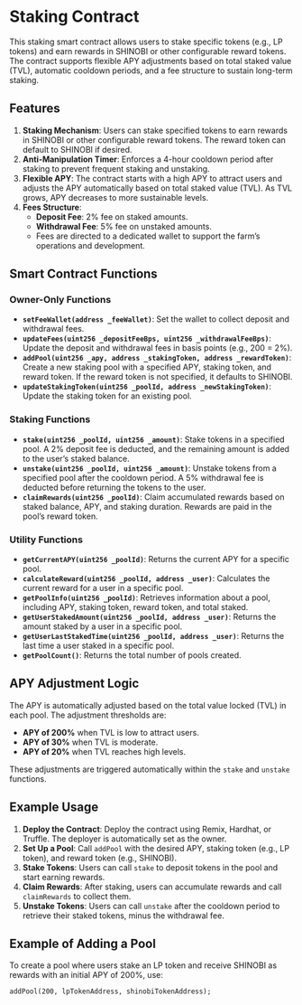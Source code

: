 # Staking Contract

This staking smart contract allows users to stake specific tokens (e.g., LP tokens) and earn rewards in SHINOBI or other configurable reward tokens. The contract supports flexible APY adjustments based on total staked value (TVL), automatic cooldown periods, and a fee structure to sustain long-term staking.

## Features

1. **Staking Mechanism**: Users can stake specified tokens to earn rewards in SHINOBI or other configurable reward tokens. The reward token can default to SHINOBI if desired.
2. **Anti-Manipulation Timer**: Enforces a 4-hour cooldown period after staking to prevent frequent staking and unstaking.
3. **Flexible APY**: The contract starts with a high APY to attract users and adjusts the APY automatically based on total staked value (TVL). As TVL grows, APY decreases to more sustainable levels.
4. **Fees Structure**:
   - **Deposit Fee**: 2% fee on staked amounts.
   - **Withdrawal Fee**: 5% fee on unstaked amounts.
   - Fees are directed to a dedicated wallet to support the farm’s operations and development.

## Smart Contract Functions

### Owner-Only Functions

- **`setFeeWallet(address _feeWallet)`**: Set the wallet to collect deposit and withdrawal fees.
- **`updateFees(uint256 _depositFeeBps, uint256 _withdrawalFeeBps)`**: Update the deposit and withdrawal fees in basis points (e.g., 200 = 2%).
- **`addPool(uint256 _apy, address _stakingToken, address _rewardToken)`**: Create a new staking pool with a specified APY, staking token, and reward token. If the reward token is not specified, it defaults to SHINOBI.
- **`updateStakingToken(uint256 _poolId, address _newStakingToken)`**: Update the staking token for an existing pool.

### Staking Functions

- **`stake(uint256 _poolId, uint256 _amount)`**: Stake tokens in a specified pool. A 2% deposit fee is deducted, and the remaining amount is added to the user’s staked balance.
- **`unstake(uint256 _poolId, uint256 _amount)`**: Unstake tokens from a specified pool after the cooldown period. A 5% withdrawal fee is deducted before returning the tokens to the user.
- **`claimRewards(uint256 _poolId)`**: Claim accumulated rewards based on staked balance, APY, and staking duration. Rewards are paid in the pool’s reward token.

### Utility Functions

- **`getCurrentAPY(uint256 _poolId)`**: Returns the current APY for a specific pool.
- **`calculateReward(uint256 _poolId, address _user)`**: Calculates the current reward for a user in a specific pool.
- **`getPoolInfo(uint256 _poolId)`**: Retrieves information about a pool, including APY, staking token, reward token, and total staked.
- **`getUserStakedAmount(uint256 _poolId, address _user)`**: Returns the amount staked by a user in a specific pool.
- **`getUserLastStakedTime(uint256 _poolId, address _user)`**: Returns the last time a user staked in a specific pool.
- **`getPoolCount()`**: Returns the total number of pools created.

## APY Adjustment Logic

The APY is automatically adjusted based on the total value locked (TVL) in each pool. The adjustment thresholds are:
- **APY of 200%** when TVL is low to attract users.
- **APY of 30%** when TVL is moderate.
- **APY of 20%** when TVL reaches high levels.

These adjustments are triggered automatically within the `stake` and `unstake` functions.

## Example Usage

1. **Deploy the Contract**: Deploy the contract using Remix, Hardhat, or Truffle. The deployer is automatically set as the owner.
2. **Set Up a Pool**: Call `addPool` with the desired APY, staking token (e.g., LP token), and reward token (e.g., SHINOBI).
3. **Stake Tokens**: Users can call `stake` to deposit tokens in the pool and start earning rewards.
4. **Claim Rewards**: After staking, users can accumulate rewards and call `claimRewards` to collect them.
5. **Unstake Tokens**: Users can call `unstake` after the cooldown period to retrieve their staked tokens, minus the withdrawal fee.

## Example of Adding a Pool

To create a pool where users stake an LP token and receive SHINOBI as rewards with an initial APY of 200%, use:

```solidity
addPool(200, lpTokenAddress, shinobiTokenAddress);
